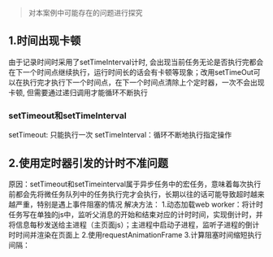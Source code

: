 > 对本案例中可能存在的问题进行探究
## 1.时间出现卡顿
由于记录时间时采用了setTimeInterval计时, 会出现当前任务无论是否执行完都会在下一个时间点继续执行，运行时间长的话会有卡顿等现象；改用setTimeOut可以在执行完才执行下一个时间点，在下一个时间点清除上个定时器，一次不会出现卡顿, 但需要通过递归调用才能循环不断执行
### setTimeout和setTimeInterval
setTimeout: 只能执行一次
setTimeInterval：循环不断地执行指定操作

## 2.使用定时器引发的计时不准问题
原因：setTimeout和setTimeinterval属于异步任务中的宏任务，意味着每次执行前都会先将微任务队列中的任务执行完才会执行，长期以往的话可能导致超时越来越严重，特别是遇上事件阻塞的情况
解决方法：
1.动态加载web worker：将计时任务写在单独的js中，监听父消息的开始和结束对应的计时时间，实现倒计时，并将信息每秒发送给主进程（主页面js）；主进程中启动子进程，监听子进程的倒计时时间并渲染在页面上
2.使用requestAnimationFrame
3.计算阻塞时间缩短执行间隔：